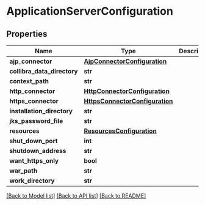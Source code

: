 # ApplicationServerConfiguration

## Properties
Name | Type | Description | Notes
------------ | ------------- | ------------- | -------------
**ajp_connector** | [**AjpConnectorConfiguration**](AjpConnectorConfiguration.md) |  | [optional] 
**collibra_data_directory** | **str** |  | 
**context_path** | **str** |  | [optional] 
**http_connector** | [**HttpConnectorConfiguration**](HttpConnectorConfiguration.md) |  | [optional] 
**https_connector** | [**HttpsConnectorConfiguration**](HttpsConnectorConfiguration.md) |  | [optional] 
**installation_directory** | **str** |  | 
**jks_password_file** | **str** |  | [optional] 
**resources** | [**ResourcesConfiguration**](ResourcesConfiguration.md) |  | [optional] 
**shut_down_port** | **int** |  | 
**shutdown_address** | **str** |  | 
**want_https_only** | **bool** |  | [optional] 
**war_path** | **str** |  | 
**work_directory** | **str** |  | 

[[Back to Model list]](../README.md#documentation-for-models) [[Back to API list]](../README.md#documentation-for-api-endpoints) [[Back to README]](../README.md)

